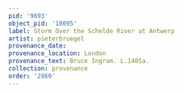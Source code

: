 ```yaml
---
pid: '9693'
object_pid: '10095'
label: Storm Over the Schelde River at Antwerp
artist: pieterbruegel
provenance_date:
provenance_location: London
provenance_text: Bruce Ingram. L.1405a.
collection: provenance
order: '2860'
---
```

